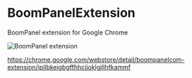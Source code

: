 # BoomPanelExtension
BoomPanel extension for Google Chrome

![BoomPanel extension](https://i.imgur.com/q1G4dhM.png)

https://chrome.google.com/webstore/detail/boompanelcom-extension/ipilbkeigbgffhhcjjoklgjllhfkammf

